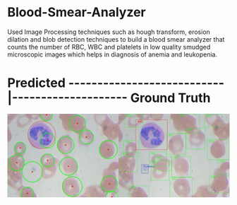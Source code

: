 # Blood-Smear-Analyzer

Used Image Processing techniques such as hough transform, erosion dilation and blob detection techniques to build a blood smear analyzer that counts the number of RBC, WBC and platelets in low quality smudged microscopic images which helps in diagnosis of anemia and leukopenia.  


# Predicted ---------------------------|-------------------- Ground Truth

![Result Demo:]( https://github.com/ekagra-ranjan/Blood-Smear-Analyzer/blob/master/result_23.jpg  "Home Page")

